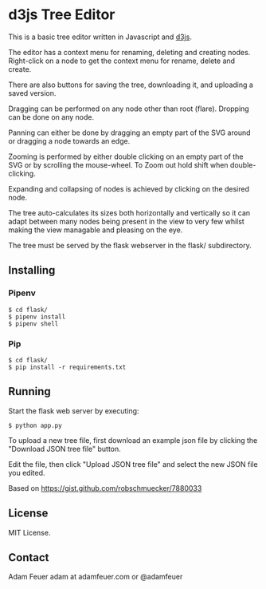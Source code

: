 # d3js Tree Editor

This is a basic tree editor written in Javascript and [d3js](http://d3js.org/).

The editor has a context menu for renaming, deleting and creating nodes. Right-click on a node to get the context menu for rename, delete and create.

There are also buttons for saving the tree, downloading it, and uploading a saved version.

Dragging can be performed on any node other than root (flare).
Dropping can be done on any node.

Panning can either be done by dragging an empty part of the SVG around or dragging a node towards an edge.

Zooming is performed by either double clicking on an empty part of the SVG or by scrolling the mouse-wheel.
To Zoom out hold shift when double-clicking.

Expanding and collapsing of nodes is achieved by clicking on the desired node.

The tree auto-calculates its sizes both horizontally and vertically so it can adapt between many nodes being present in the view to very few whilst making the view managable and pleasing on the eye.

The tree must be served by the flask webserver in the flask/ subdirectory. 

## Installing

### Pipenv

    $ cd flask/
    $ pipenv install
    $ pipenv shell


### Pip

    $ cd flask/
    $ pip install -r requirements.txt


## Running

Start the flask web server by executing:

    
    $ python app.py


To upload a new tree file, first download an example json file by clicking the "Download JSON tree file" button. 

Edit the file, then click "Upload JSON tree file" and select the new JSON file you edited.


Based on https://gist.github.com/robschmuecker/7880033


## License


MIT License.

## Contact

Adam Feuer adam at adamfeuer.com or @adamfeuer
